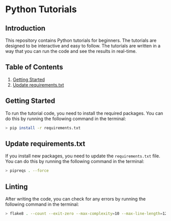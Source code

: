 # Python Tutorials

## Introduction
This repository contains Python tutorials for beginners. The tutorials are designed to be interactive and easy to follow. The tutorials are written in a way that you can run the code and see the results in real-time.

## Table of Contents
1. [Getting Started](#getting-started)
2. [Update requirements.txt](#update-requirements.txt)

## Getting Started
To run the tutorial code, you need to install the required packages. You can do this by running the following command in the terminal:
```bash
> pip install -r requirements.txt
```

## Update requirements.txt
If you install new packages, you need to update the `requirements.txt` file. You can do this by running the following command in the terminal:
```bash
> pipreqs . --force
```

## Linting
After writing the code, you can check for any errors by running the following command in the terminal:
```bash
> flake8 . --count --exit-zero --max-complexity=10 --max-line-length=127 --statistics
```